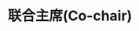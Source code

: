 ---
title: "<strong>联合主席(Co-chair)</strong>"
collection: services
type: "Talk"
permalink: /services/2023-06
venue: "视觉与学习青年学者研讨会 (VALSE 2023) 物联网与工业应用论坛，江苏无锡"
datetime: 2023.06
order: 4
---